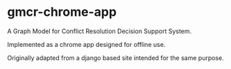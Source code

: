 gmcr-chrome-app
===============

A Graph Model for Conflict Resolution Decision Support System.

Implemented as a chrome app designed for offline use.

Originally adapted from a django based site intended for the same purpose.